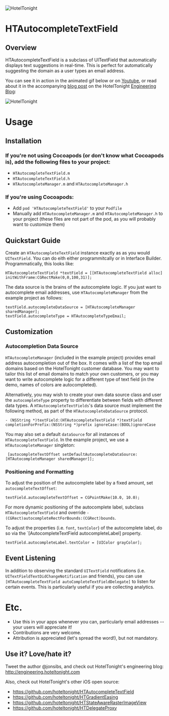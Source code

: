 <img src="https://raw.github.com/hoteltonight/HTAutocompleteTextField/master/ht-logo-black.png" alt="HotelTonight" title="HotelTonight" style="display:block; margin: 10px auto 30px auto;">

# HTAutocompleteTextField

## Overview

HTAutocompleteTextField is a subclass of UITextField that automatically displays text suggestions in real-time.  This is perfect for automatically suggesting the domain as a user types an email address.

You can see it in action in the animated gif below or on [Youtube](http://youtu.be/lzqB4MXluvY), or read about it in the accompanying [blog post](http://engineering.hoteltonight.com/lets-stop-making-our-users-type-gmailcom) on the HotelTonight [Engineering Blog](http://engineering.hoteltonight.com/):

<img src="https://raw.github.com/hoteltonight/HTAutocompleteTextField/master/demo.gif" alt="HotelTonight" title="HTAutocompleteTextField in action" style="display:block; margin: 10px auto 30px auto; align:center">

# Usage

## Installation

### If you're not using Cocoapods (or don't know what Cocoapods is), add the following files to your project:
* `HTAutocompleteTextField.m`
* `HTAutocompleteTextField.h`
* `HTAutocompleteManager.m` and `HTAutocompleteManager.h`

### If you're using Cocoapods:
* Add `pod 'HTAutocompleteTextField'` to your `Podfile`
* Manually add `HTAutocompleteManager.m` and `HTAutocompleteManager.h` to your project (these files are not part of the pod, as you will probably want to customize them)

## Quickstart Guide

Create an `HTAutocompleteTextField` instance exactly as as you would `UITextField`.  You can do eith either programmitcally or in Interface Builder.  Programmatically, this looks like:

    HTAutocompleteTextField *textField = [[HTAutocompleteTextField alloc] initWithFrame:CGRectMake(0,0,100,31)];

The data source is the brains of the autocomplete logic.  If you just want to autocomplete email addresses, use `HTAutocompleteManager` from the example project as follows:

    textField.autocompleteDataSource = [HTAutocompleteManager sharedManager];
    textField.autocompleteType = HTAutocompleteTypeEmail;

## Customization

### Autocompletion Data Source

`HTAutocompleteManager` (included in the example project) provides email address autocompletion out of the box.  It comes with a list of the top email domains based on the HotelTonight customer database.  You may want to tailor this list of email domains to match your own customers, or you may want to write autocomplete logic for a different type of text field (in the demo, names of colors are autocompleted).

Alternatively, you may wish to create your own data source class and user the `autocompleteType` property to differentiate between fields with different data types.  A `HTAutocompleteTextFields`'s data source must implement the following method, as part of the `HTAutocompleteDataSource` protocol.

    - (NSString *)textField:(HTAutocompleteTextField *)textField completionForPrefix:(NSString *)prefix ignoreCase:(BOOL)ignoreCase

You may also set a default `dataSource` for all instances of `HTAutocompleteTextField`.  In the example project, we use a `HTAutocompleteManager` singleton:

     [autocompleteTextOffset setDefaultAutocompleteDataSource:[HTAutocompleteManager sharedManager]];

### Positioning and Formatting

To adjust the position of the autocomplete label by a fixed amount, set `autocompleteTextOffset`:

    textField.autocompleteTextOffset = CGPointMake(10.0, 10.0);

For more dynamic positioning of the autocomplete label, subclass `HTAutocompleteTextField` and override `- (CGRect)autocompleteRectForBounds:(CGRect)bounds`.

To adjust the properties (i.e. `font`, `textColor`) of the autocomplete label, do so via the `[AutocompleteTextField autocompleteLabel] property.

    textField.autocompleteLabel.textColor = [UIColor grayColor];
    
## Event Listening

In addition to observing the standard `UITextField` notifications (i.e. `UITextFieldTextDidChangeNotification` and friends), you can use `[HTAutocompleteTextField autoCompleteTextFieldDelegate]` to listen for certain events.  This is particularly useful if you are collecting analytics.
    
# Etc.

* Use this in your apps whenever you can, particularly email addresses -- your users will appreciate it!
* Contributions are very welcome.
* Attribution is appreciated (let's spread the word!), but not mandatory.

## Use it? Love/hate it?

Tweet the author @jonsibs, and check out HotelTonight's engineering blog: http://engineering.hoteltonight.com

Also, check out HotelTonight's other iOS open source:
* https://github.com/hoteltonight/HTAutocompleteTextField
* https://github.com/hoteltonight/HTGradientEasing
* https://github.com/hoteltonight/HTStateAwareRasterImageView
* https://github.com/hoteltonight/HTDelegateProxy
